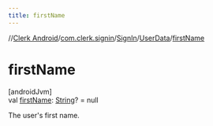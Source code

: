 ```yaml
---
title: firstName
---
```

//[Clerk Android](../../../../index.html)/[com.clerk.signin](../../index.html)/[SignIn](../index.html)/[UserData](index.html)/[firstName](first-name.html)



# firstName



[androidJvm]\
val [firstName](first-name.html): [String](https://kotlinlang.org/api/latest/jvm/stdlib/kotlin-stdlib/kotlin/-string/index.html)? = null



The user's first name.




